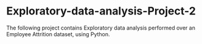 # Exploratory-data-analysis-Project-2
The following project contains Exploratory data analysis performed over an Employee Attrition dataset, using Python.
